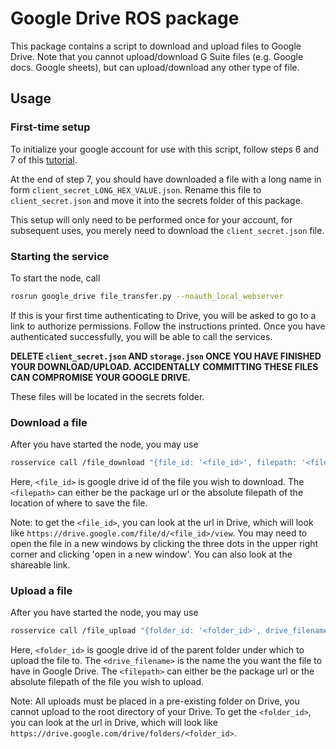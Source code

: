 # Google Drive ROS package

This package contains a script to download and upload files to Google Drive. Note that you cannot upload/download G Suite files (e.g. Google docs. Google sheets), but can upload/download any other type of file.

## Usage

### First-time setup
To initialize your google account for use with this script, follow steps 6 and 7 of this [tutorial](https://codelabs.developers.google.com/codelabs/gsuite-apis-intro/#5).

At the end of step 7, you should have downloaded a file with a long name in form `client_secret_LONG_HEX_VALUE.json`. Rename this file to `client_secret.json` and move it into the secrets folder of this package.

This setup will only need to be performed once for your account, for subsequent uses, you merely need to download the `client_secret.json` file.

### Starting the service

To start the node, call
```bash
rosrun google_drive file_transfer.py --noauth_local_webserver
```
If this is your first time authenticating to Drive, you will be asked to go to a link to authorize permissions. Follow the instructions printed. Once you have authenticated successfully, you will be able to call the services.

**DELETE `client_secret.json` AND `storage.json` ONCE YOU HAVE FINISHED YOUR DOWNLOAD/UPLOAD. ACCIDENTALLY COMMITTING THESE FILES CAN COMPROMISE YOUR GOOGLE DRIVE.** 

These files will be located in the secrets folder.
### Download a file

After you have started the node, you may use
```bash
rosservice call /file_download "{file_id: '<file_id>', filepath: '<filepath>'}"
```
Here, `<file_id>` is google drive id of the file you wish to download. The `<filepath>` can either be the package url or the absolute filepath of the location of where to save the file.

Note: to get the `<file_id>`, you can look at the url in Drive, which will look like `https://drive.google.com/file/d/<file_id>/view`. You may need to open the file in a new windows by clicking the three dots in the upper right corner and clicking 'open in a new window'. You can also look at the shareable link.

### Upload a file
After you have started the node, you may use
```bash
rosservice call /file_upload "{folder_id: '<folder_id>', drive_filename: '<drive_filename>', filepath: '<filepath>'}"
```
Here, `<folder_id>` is google drive id of the parent folder under which to upload the file to. The `<drive_filename>` is the name the you want the file to have in Google Drive. The `<filepath>` can either be the package url or the absolute filepath of the file you wish to upload.

Note: All uploads must be placed in a pre-existing folder on Drive, you cannot upload to the root directory of your Drive. To get the `<folder_id>`, you can look at the url in Drive, which will look like `https://drive.google.com/drive/folders/<folder_id>`.
